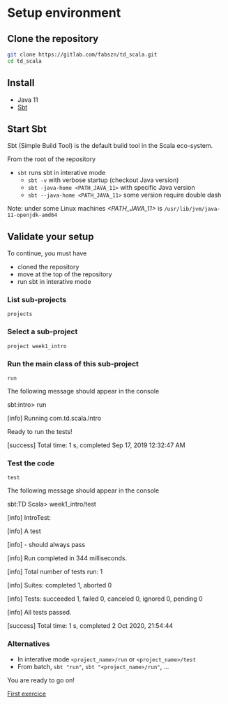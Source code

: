 # Setup environment

## Clone the repository
```bash
git clone https://gitlab.com/fabszn/td_scala.git
cd td_scala
```

## Install
-  Java 11
- [Sbt](https://www.scala-sbt.org/1.x/docs/Setup.html)

## Start Sbt

Sbt (Simple Build Tool) is the default build tool in the Scala eco-system.

From the root of the repository

- `sbt` runs sbt in interative mode
    - `sbt -v` with verbose startup (checkout Java version)
    - `sbt -java-home <PATH_JAVA_11>` with specific Java version
    - `sbt --java-home <PATH_JAVA_11>` some version require double dash

Note: under some Linux machines *<PATH_JAVA_11>* is `/usr/lib/jvm/java-11-openjdk-amd64`

## Validate your setup

To continue, you must have
- cloned the repository
- move at the top of the repository
- run sbt in interative mode

### List sub-projects
```
projects
```

### Select a sub-project
```
project week1_intro
```

### Run the main class of this sub-project
```
run
```

The following message should appear in the console
>>>
sbt:intro> run

[info] Running com.td.scala.Intro

Ready to run the tests!

[success] Total time: 1 s, completed Sep 17, 2019 12:32:47 AM
>>>

### Test the code
```
test
```

The following message should appear in the console
>>>
sbt:TD Scala> week1_intro/test

[info] IntroTest:

[info] A test

[info] - should always pass

[info] Run completed in 344 milliseconds.

[info] Total number of tests run: 1

[info] Suites: completed 1, aborted 0

[info] Tests: succeeded 1, failed 0, canceled 0, ignored 0, pending 0

[info] All tests passed.

[success] Total time: 1 s, completed 2 Oct 2020, 21:54:44
>>>

### Alternatives
- In interative mode `<project_name>/run` or `<project_name>/test`
- From batch, `sbt "run"`, `sbt "<project_name>/run"`, ...

You are ready to go on!

[First exercice](../../../../../../../../01_Classes/README.md)
